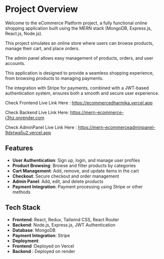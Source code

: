 # Project Overview

Welcome to the eCommerce Platform project, a fully functional online shopping application built using the MERN stack (MongoDB, Express.js, React.js, Node.js).

This project simulates an online store where users can browse products, manage their cart, and place orders.

The admin panel allows easy management of products, orders, and user accounts.

This application is designed to provide a seamless shopping experience, from browsing products to managing payments.

The integration with Stripe for payments, combined with a JWT-based authentication system, ensures both a smooth and secure user experience.

Check Frontend Live Link Here : https://ecommercedharmika.vercel.app 

Check Backend Live Link Here: https://mern-ecommerce-r3hz.onrender.com

Check AdminPanel Live Link Here : https://mern-ecommerceadminpanel-9dxtwa5u2.vercel.app

## Features

- **User Authentication**: Sign up, login, and manage user profiles
- **Product Browsing**: Browse and filter products by categories
- **Cart Management**: Add, remove, and update items in the cart
- **Checkout**: Secure checkout and order management
- **Admin Panel**: Add, edit, and delete products
- **Payment Integration**: Payment processing using Stripe or other methods
## Tech Stack

- **Frontend**:  React, Redux, Tailwind CSS, React Router
- **Backend**:  Node.js, Express.js, JWT Authentication
- **Database**:  MongoDB
- **Payment Integration**: Stripe
- **Deployment**:
- **Frontend** :Deployed on Vercel 
- **Backend** : Deployed on render

